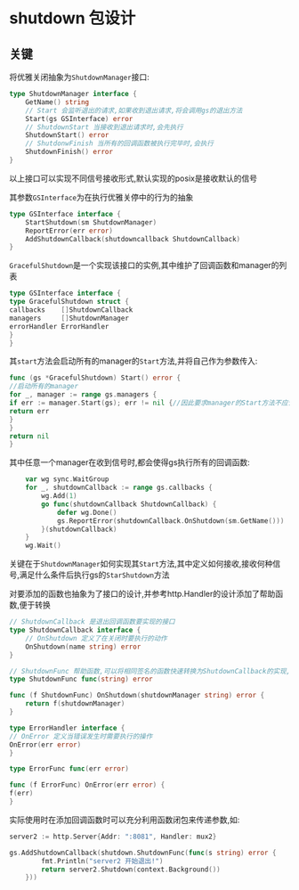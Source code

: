 # shutdown 包设计

## 关键

将优雅关闭抽象为`ShutdownManager`接口:
```go
type ShutdownManager interface {
	GetName() string
	// Start 会监听退出的请求,如果收到退出请求,将会调用gs的退出方法
	Start(gs GSInterface) error
	// ShutdownStart 当接收到退出请求时,会先执行
	ShutdownStart() error
	// ShutdonwFinish 当所有的回调函数被执行完毕时,会执行
	ShutdownFinish() error
}
```
以上接口可以实现不同信号接收形式,默认实现的posix是接收默认的信号


其参数`GSInterface`为在执行优雅关停中的行为的抽象
```go
type GSInterface interface {
	StartShutdown(sm ShutdownManager)
	ReportError(err error)
	AddShutdownCallback(shutdowncallback ShutdownCallback)
}
```

`GracefulShutdown`是一个实现该接口的实例,其中维护了回调函数和manager的列表
```go
type GSInterface interface {
type GracefulShutdown struct {
callbacks    []ShutdownCallback
managers     []ShutdownManager
errorHandler ErrorHandler
}
}
```

其`start`方法会启动所有的manager的`Start`方法,并将自己作为参数传入:

```go
func (gs *GracefulShutdown) Start() error {
//启动所有的manager
for _, manager := range gs.managers {
if err := manager.Start(gs); err != nil {//因此要求manager的Start方法不应该是阻塞的
return err
}
}
return nil
}
```

其中任意一个manager在收到信号时,都会使得gs执行所有的回调函数:
```go
	var wg sync.WaitGroup
	for _, shutdownCallback := range gs.callbacks {
		wg.Add(1)
		go func(shutdownCallback ShutdownCallback) {
			defer wg.Done()
			gs.ReportError(shutdownCallback.OnShutdown(sm.GetName()))
		}(shutdownCallback)
	}
	wg.Wait()
```


关键在于`ShutdownManager`如何实现其`Start`方法,其中定义如何接收,接收何种信号,满足什么条件后执行gs的`StarShutdown`方法


对要添加的函数也抽象为了接口的设计,并参考http.Handler的设计添加了帮助函数,便于转换

```go
// ShutdownCallback 是退出回调函数要实现的接口
type ShutdownCallback interface {
	// OnShutdown 定义了在关闭时要执行的动作
	OnShutdown(name string) error
}

// ShutdownFunc 帮助函数,可以将相同签名的函数快速转换为ShutdownCallback的实现,参照了标准库Handler的设计
type ShutdownFunc func(string) error

func (f ShutdownFunc) OnShutdown(shutdownManager string) error {
	return f(shutdownManager)
}

type ErrorHandler interface {
// OnError 定义当错误发生时需要执行的操作
OnError(err error)
}

type ErrorFunc func(err error)

func (f ErrorFunc) OnError(err error) {
f(err)
}

```

实际使用时在添加回调函数时可以充分利用函数闭包来传递参数,如:

```go
server2 := http.Server{Addr: ":8081", Handler: mux2}

gs.AddShutdownCallback(shutdown.ShutdownFunc(func(s string) error {
		fmt.Println("server2 开始退出!")
		return server2.Shutdown(context.Background())
	}))

```